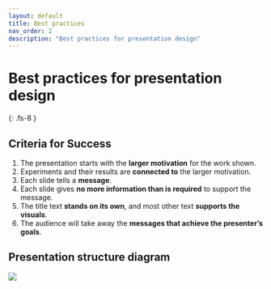 ```yaml
---
layout: default
title: Best practices
nav_order: 2
description: "Best practices for presentation design"
---
```


# Best practices for presentation design
{: .fs-8 }

## Criteria for Success

1. The presentation starts with the **larger motivation** for the work shown.
2. Experiments and their results are **connected to** the larger motivation.
3. Each slide tells a **message**.
4. Each slide gives **no more information than is required** to support the message.
5. The title text **stands on its own**, and most other text **supports the visuals**.
6. The audience will take away the **messages that achieve the presenter’s goals**.

## Presentation structure diagram

![](../gallery/presentation_structure.gif)
